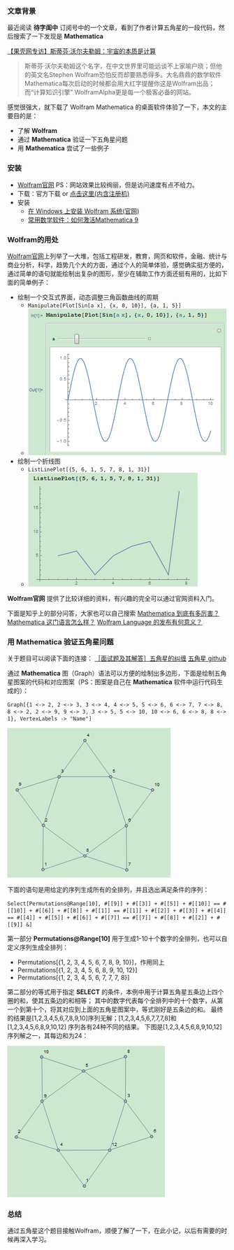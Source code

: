 
### 文章背景
最近阅读 **待字闺中** 订阅号中的一个文章，看到了作者计算五角星的一段代码，然后搜索了一下发现是 **Mathematica** 

[【果壳网专访】斯蒂芬·沃尔夫勒姆：宇宙的本质是计算](http://www.guokr.com/article/439770/#rd)
> 斯蒂芬·沃尔夫勒姆这个名字，在中文世界里可能远谈不上家喻户晓；但他的英文名Stephen Wolfram恐怕反而却要熟悉得多。大名鼎鼎的数学软件Mathematica每次启动的时候都会用大红字提醒你这是Wolfram出品；而“计算知识引擎” WolframAlpha更是每一个极客必备的网站。

感觉很强大，就下载了 Wolfram Mathematica 的桌面软件体验了一下，本文的主要目的是：

- 了解 **Wolfram**
- 通过 **Mathematica** 验证一下五角星问题
- 用 **Mathematica** 尝试了一些例子

### 安装
- [Wolfram官网](http://wolfram.com/) PS：网站效果比较绚丽，但是访问速度有点不给力。
- 下载：官方下载 or [点击这里(内含注册机)](http://pan.baidu.com/s/1i4VBCWX)
- 安装
	- [在 Windows 上安装 Wolfram 系统(官网)](http://support.wolfram.com/kb/12440)
	- [常用数学软件：如何激活Mathematica 9](http://jingyan.baidu.com/article/1876c852b44b8a890b1376ef.html)


### Wolfram的用处
[Wolfram官网](http://wolfram.com/)上列举了一大堆，包括工程研发，教育，网页和软件，金融、统计与商业分析，科学，趋势几个大的方面，通过个人的简单体验，感觉确实挺方便的，通过简单的语句就能绘制出复杂的图形，至少在辅助工作方面还挺有用的，比如下面的简单例子：
- 绘制一个交互式界面，动态调整三角函数曲线的周期
	- `Manipulate[Plot[Sin[a x], {x, 0, 10}], {a, 1, 5}]`
	- ![三角函数曲线](https://github.com/tanchao90/evolution/raw/master/wolfram/res/image_1.png)
- 绘制一个折线图
	- `ListLinePlot[{5, 6, 1, 5, 7, 8, 1, 31}]`
	- ![折线图](https://github.com/tanchao90/evolution/raw/master/wolfram/res/image_2.png)

**Wolfram官网** 提供了比较详细的资料，有兴趣的完全可以通过官网资料入门。

下面是知乎上的部分问答，大家也可以自己搜索
[Mathematica 到底有多厉害？](https://www.zhihu.com/question/27834147)
[Mathematica 这门语言怎么样？](https://www.zhihu.com/question/20324243)
[Wolfram Language 的发布有何意义？](https://www.zhihu.com/question/22860404)

### 用 **Mathematica** 验证五角星问题
关于题目可以阅读下面的连接：
[［面试题及其解答］五角星的纠缠](http://chuansong.me/n/2752733)
[五角星 github](https://github.com/tanchao90/daiziguizhong/tree/master/pentagram)

通过 **Mathematica** 图（Graph）语法可以方便的绘制出多边形，下面是绘制五角星图案的代码和对应图案（PS：图案是自己在 **Mathematica** 软件中运行代码生成的）：
```
Graph[{1 <-> 2, 2 <-> 3, 3 <-> 4, 4 <-> 5, 5 <-> 6, 6 <-> 7, 7 <-> 8, 8 <-> 2, 2 <-> 9, 9 <-> 3, 3 <-> 5, 5 <-> 10, 10 <-> 6, 6 <-> 8, 8 <-> 1}, VertexLabels -> "Name"]
```
![五角星](https://github.com/tanchao90/evolution/raw/master/wolfram/res/image_3.png)

下面的语句是用给定的序列生成所有的全排列，并且选出满足条件的序列：
```
Select[Permutations@Range[10], #[[9]] + #[[3]] + #[[5]] + #[[10]] == #[[10]] + #[[6]] + #[[8]] + #[[1]] == #[[1]] + #[[2]] + #[[3]] + #[[4]] == #[[4]] + #[[5]] + #[[6]] + #[[7]] == #[[7]] + #[[8]] + #[[2]] + #[[9]] &]
```

第一部分 **Permutations@Range[10]** 用于生成1-10十个数字的全排列，也可以自定义序列生成全排列：
- Permutations[{1, 2, 3, 4, 5, 6, 7, 8, 9, 10}]，作用同上
- Permutations[{1, 2, 3, 4, 5, 6, 8, 9, 10, 12}]
- Permutations[{1, 2, 3, 4, 5, 6, 7, 7, 7, 8}]

第二部分的等式用于指定 **SELECT** 的条件，本例中用于计算五角星五条边上四个圈的和，使其五条边的和相等；
其中的数字代表每个全排列中的十个数字，从第一个到第十个，将其对应到上面的五角星图案中，等式刚好是五条边的和。
最终的结果是[1,2,3,4,5,6,7,8,9,10]序列无解；[1,2,3,4,5,6,7,7,7,8]和[1,2,3,4,5,6,8,9,10,12] 序列各有24种不同的结果。
下图是[1,2,3,4,5,6,8,9,10,12]序列解之一，其每边和为24：

![五角星有解序列](https://github.com/tanchao90/evolution/raw/master/wolfram/res/image_4.png)

### 总结
通过五角星这个题目接触Wolfram，顺便了解了一下，在此小记，以后有需要的时候再深入学习。


